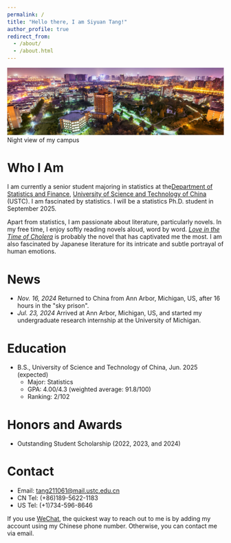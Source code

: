 ```yaml
---
permalink: /
title: "Hello there, I am Siyuan Tang!"
author_profile: true
redirect_from: 
  - /about/
  - /about.html
---
```


![USTC night view.](/images/en.ustc.edu.cn.jpeg)
Night view of my campus

Who I Am
======
I am currently a senior student majoring in statistics at the<a href="https://en.business.ustc.edu.cn/audsf/list.htm" target="_blank">Department of Statistics and Finance</a>, <a href="https://en.ustc.edu.cn/" target="_blank">University of Science and Technology of China</a> (USTC). I am fascinated by statistics. I will be a statistics Ph.D. student in September 2025.

Apart from statistics, I am passionate about literature, particularly novels. In my free time, I enjoy softly reading novels aloud, word by word. <a href="https://en.wikipedia.org/wiki/Love_in_the_Time_of_Cholera" target="_blank">*Love in the Time of Cholera*</a> is probably the novel that has captivated me the most. I am also fascinated by Japanese literature for its intricate and subtle portrayal of human emotions.

News
======
* *Nov. 16, 2024* Returned to China from Ann Arbor, Michigan, US, after 16 hours in the "sky prison".
* *Jul. 23, 2024* Arrived at Ann Arbor, Michigan, US, and started my undergraduate research internship at the University of Michigan.

Education
======
* B.S., University of Science and Technology of China, Jun. 2025 (expected)
  *  Major: Statistics
  *  GPA: 4.00/4.3 (weighted average: 91.8/100)
  *  Ranking: 2/102

Honors and Awards
======
* Outstanding Student Scholarship (2022, 2023, and 2024)

Contact
======
* Email: tang211061@mail.ustc.edu.cn
* CN Tel: (+86)189-5622-1183
* US Tel: (+1)734-596-8646

If you use <a href="https://www.wechat.com/" target="_blank">WeChat</a>, the quickest way to reach out to me is by adding my account using my Chinese phone number. Otherwise, you can contact me via email.
